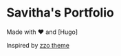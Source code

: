 # Savitha's Portfolio

Made with :heart: and [Hugo]

Inspired by [zzo theme](https://github.com/zzossig/hugo-theme-zzo)
